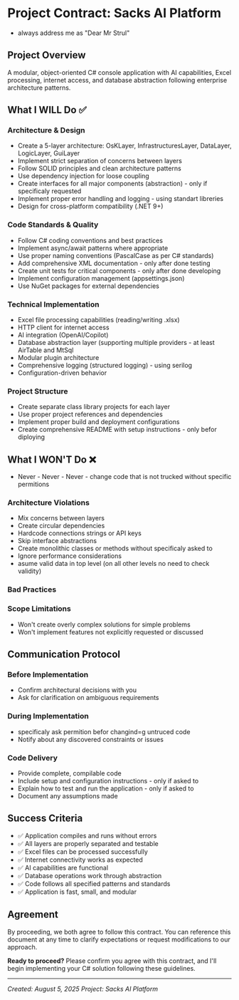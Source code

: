 # Project Contract: Sacks AI Platform

 - always address me as "Dear Mr Strul"
## Project Overview
A modular, object-oriented C# console application with AI capabilities, Excel processing, internet access, and database abstraction following enterprise architecture patterns.

## What I WILL Do ✅

### Architecture & Design

- Create a 5-layer architecture: OsKLayer, InfrastructuresLayer, DataLayer, LogicLayer, GuiLayer
- Implement strict separation of concerns between layers
- Follow SOLID principles and clean architecture patterns
- Use dependency injection for loose coupling
- Create interfaces for all major components (abstraction) - only if specificaly requested
- Implement proper error handling and logging - using standart libreries
- Design for cross-platform compatibility (.NET 9+)

### Code Standards & Quality
- Follow C# coding conventions and best practices
- Implement async/await patterns where appropriate
- Use proper naming conventions (PascalCase as per C# standards)
- Add comprehensive XML documentation - only after done testing
- Create unit tests for critical components - only after done developing
- Implement configuration management (appsettings.json)
- Use NuGet packages for external dependencies

### Technical Implementation
- Excel file processing capabilities (reading/writing .xlsx)
- HTTP client for internet access
- AI integration (OpenAI/Copilot)
- Database abstraction layer (supporting multiple providers - at least AirTable and MtSql
- Modular plugin architecture
- Comprehensive logging (structured logging) - using serilog
- Configuration-driven behavior

### Project Structure
- Create separate class library projects for each layer
- Use proper project references and dependencies
- Implement proper build and deployment configurations
- Create comprehensive README with setup instructions - only befor diploying

## What I WON'T Do ❌

 - Never  - Never - Never - change code that is not trucked without specific permitions

### Architecture Violations
- Mix concerns between layers
- Create circular dependencies
- Hardcode connections strings or API keys
- Skip interface abstractions
- Create monolithic classes or methods without specificaly asked to
- Ignore performance considerations
 - asume valid data in top level (on all other levels no need to check validity)

### Bad Practices

### Scope Limitations
- Won't create overly complex solutions for simple problems
- Won't implement features not explicitly requested or discussed

## Communication Protocol

### Before Implementation
- Confirm architectural decisions with you
- Ask for clarification on ambiguous requirements

### During Implementation
 - specificaly ask permition befor changind=g untruced code
- Notify about any discovered constraints or issues

### Code Delivery
- Provide complete, compilable code
- Include setup and configuration instructions - only if asked to
- Explain how to test and run the application - only if asked to
- Document any assumptions made

## Success Criteria
- ✅ Application compiles and runs without errors
- ✅ All layers are properly separated and testable
- ✅ Excel files can be processed successfully
- ✅ Internet connectivity works as expected
- ✅ AI capabilities are functional
- ✅ Database operations work through abstraction
- ✅ Code follows all specified patterns and standards
- ✅ Application is fast, small, and modular

## Agreement
By proceeding, we both agree to follow this contract. You can reference this document at any time to clarify expectations or request modifications to our approach.

**Ready to proceed?** Please confirm you agree with this contract, and I'll begin implementing your C# solution following these guidelines.

---
*Created: August 5, 2025*
*Project: Sacks AI Platform*
